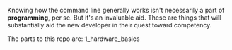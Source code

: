 Knowing how the command line generally works isn't necessarily a part of **programming**, per se. But it's an invaluable aid. These are things that will substantially aid the new developer in their quest toward competency.

The parts to this repo are: 
1_hardware_basics


